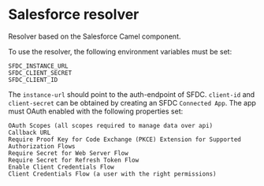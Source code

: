 Salesforce resolver
===================

Resolver based on the Salesforce Camel component.

To use the resolver, the following environment variables must be set:

```shell
SFDC_INSTANCE_URL
SFDC_CLIENT_SECRET
SFDC_CLIENT_ID
```

The `instance-url` should point to the auth-endpoint of SFDC.
`client-id` and `client-secret` can be obtained by creating an SFDC `Connected App`.
The app must OAuth enabled with the following properties set:

```shell
OAuth Scopes (all scopes required to manage data over api)
Callback URL
Require Proof Key for Code Exchange (PKCE) Extension for Supported Authorization Flows	
Require Secret for Web Server Flow	
Require Secret for Refresh Token Flow	
Enable Client Credentials Flow
Client Credentials Flow (a user with the right permissions)
```
